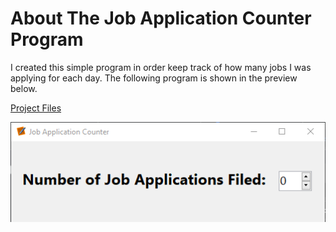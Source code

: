 # About The Job Application Counter Program

I created this simple program in order keep track of how many jobs I was applying for each day. The following program is shown in the preview below.

[Project Files](https://github.com/CommanderKnight5214/PastProgrammingProjects/tree/main/Side%20Projects/Job%20Application%20Counter/JobApplicationCounter)

![Job Application Counter Program Preview Screenshot](https://github.com/CommanderKnight5214/PastProgrammingProjects/blob/main/Side%20Projects/Job%20Application%20Counter/JobApplicationCounter/Job%20Application%20Preview.png)
